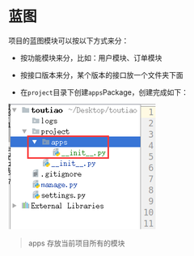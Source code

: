 # 蓝图

项目的蓝图模块可以按以下方式来分：

* 按功能模块来分，比如：用户模块、订单模块
* 按接口版本来分，某个版本的接口放一个文件夹下面

* 在`project`目录下创建`apps`Package，创建完成如下：

![](/assets/子应用.png)

> apps 存放当前项目所有的模块




